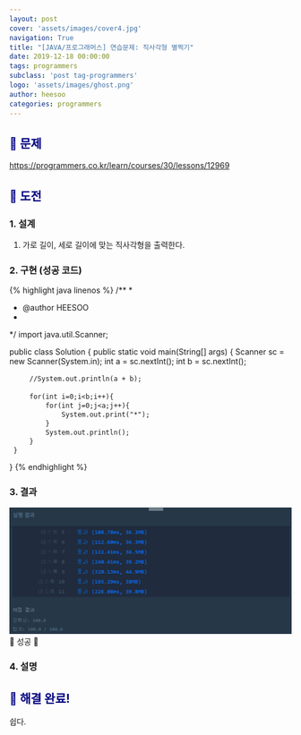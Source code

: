 ```yaml
---
layout: post
cover: 'assets/images/cover4.jpg'
navigation: True
title: "[JAVA/프로그래머스] 연습문제: 직사각형 별찍기"
date: 2019-12-18 00:00:00
tags: programmers
subclass: 'post tag-programmers'
logo: 'assets/images/ghost.png'
author: heesoo
categories: programmers
---
```

## <span style="color:navy">👀 문제</span>
<https://programmers.co.kr/learn/courses/30/lessons/12969>

## <span style="color:navy">👊 도전</span>

### 1. 설계
1. 가로 길이, 세로 길이에 맞는 직사각형을 출력한다.

### 2. 구현 (성공 코드)
{% highlight java linenos %}
/**
 *
 * @author HEESOO
 *
 */
 import java.util.Scanner;

 public class Solution {
     public static void main(String[] args) {
         Scanner sc = new Scanner(System.in);
         int a = sc.nextInt();
         int b = sc.nextInt();

         //System.out.println(a + b);

         for(int i=0;i<b;i++){
             for(int j=0;j<a;j++){
                 System.out.print("*");
             }
             System.out.println();
         }
     }
 }
 {% endhighlight %}

### 3. 결과
![실행결과](./assets/images/191218_17.PNG)
🤟 성공 🤟

### 4. 설명

## <span style="color:navy">👏 해결 완료!</span>
쉽다.
